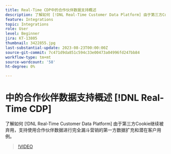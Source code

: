 ```yaml
---
title: Real-Time CDP中的合作伙伴数据支持概述
description: 了解如何 [!DNL Real-Time Customer Data Platform] 由于第三方Cookie继续被弃用，支持使用合作伙伴数据进行完全漏斗营销的第一方数据扩充和潜在客户用例。 
feature: Integrations
topic: Integrations
role: User
level: Beginner
jira: KT-13805
thumbnail: 3422855.jpg
last-substantial-update: 2023-08-23T00:00:00Z
source-git-commit: 7c471d9da851c594c33e00473a04996fd247bb84
workflow-type: tm+mt
source-wordcount: '58'
ht-degree: 0%

---
```


# 中的合作伙伴数据支持概述 [!DNL Real-Time CDP]

了解如何 [!DNL Real-Time Customer Data Platform] 由于第三方Cookie继续被弃用，支持使用合作伙伴数据进行完全漏斗营销的第一方数据扩充和潜在客户用例。 

>[!VIDEO](https://video.tv.adobe.com/v/3422855/?learn=on)
